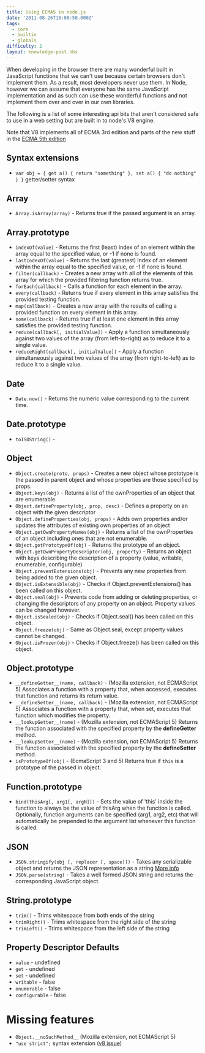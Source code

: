 ```yaml
---
title: Using ECMA5 in node.js
date: '2011-08-26T10:08:50.000Z'
tags:
  - core
  - builtin
  - globals
difficulty: 2
layout: knowledge-post.hbs
---
```


When developing in the browser there are many wonderful built in JavaScript functions that we can't use because certain browsers don't implement them.  As a result, most developers never use them.  In Node, however we can assume that everyone has the same JavaScript implementation and as such can use these wonderful functions and not implement them over and over in our own libraries.

The following is a list of some interesting api bits that aren't considered safe to use in a web setting but are built in to node's V8 engine.

Note that V8 implements all of ECMA 3rd edition and parts of the new stuff in the [ECMA 5th edition](http://www.ecma-international.org/publications/standards/Ecma-262.htm)

## Syntax extensions

* `var obj = { get a() { return "something" }, set a() { "do nothing" } }` getter/setter syntax

## Array

* `Array.isArray(array)` - Returns true if the passed argument is an array.

## Array.prototype

* `indexOf(value)` - Returns the first (least) index of an element within the array equal to the specified value, or -1 if none is found.
* `lastIndexOf(value)` - Returns the last (greatest) index of an element within the array equal to the specified value, or -1 if none is found.
* `filter(callback)` - Creates a new array with all of the elements of this array for which the provided filtering function returns true.
* `forEach(callback)` - Calls a function for each element in the array.
* `every(callback)` - Returns true if every element in this array satisfies the provided testing function.
* `map(callback)` - Creates a new array with the results of calling a provided function on every element in this array.
* `some(callback)` - Returns true if at least one element in this array satisfies the provided testing function.
* `reduce(callback[, initialValue])` - Apply a function simultaneously against two values of the array (from left-to-right) as to reduce it to a single value.
* `reduceRight(callback[, initialValue])` - Apply a function simultaneously against two values of the array (from right-to-left) as to reduce it to a single value.

## Date

* `Date.now()` - Returns the numeric value corresponding to the current time.

## Date.prototype

* `toISOString()` - 

## Object

* `Object.create(proto, props)` - Creates a new object whose prototype is the passed in parent object and whose properties are those specified by props. 
* `Object.keys(obj)` - Returns a list of the ownProperties of an object that are enumerable.
* `Object.defineProperty(obj, prop, desc)` - Defines a property on an object with the given descriptor
* `Object.defineProperties(obj, props)` - Adds own properties and/or updates the attributes of existing own properties of an object
* `Object.getOwnPropertyNames(obj)` - Returns a list of the ownProperties of an object including ones that are not enumerable.
* `Object.getPrototypeOf(obj)` - Returns the prototype of an object.
* `Object.getOwnPropertyDescriptor(obj, property)` - Returns an object with keys describing the description of a property (value, writable, enumerable, configurable)
* `Object.preventExtensions(obj)` - Prevents any new properties from being added to the given object.
* `Object.isExtensible(obj)` - Checks if Object.preventExtensions() has been called on this object.
* `Object.seal(obj)` - Prevents code from adding or deleting properties, or changing the descriptors of any property on an object. Property values can be changed however.
* `Object.isSealed(obj)` - Checks if Object.seal() has been called on this object.
* `Object.freeze(obj)` - Same as Object.seal, except property values cannot be changed.
* `Object.isFrozen(obj)` - Checks if Object.freeze() has been called on this object.

## Object.prototype

* `__defineGetter__(name, callback)` - (Mozilla extension, not ECMAScript 5) Associates a function with a property that, when accessed, executes that function and returns its return value.
* `__defineSetter__(name, callback)` - (Mozilla extension, not ECMAScript 5) Associates a function with a property that, when set, executes that function which modifies the property.
* `__lookupGetter__(name)` - (Mozilla extension, not ECMAScript 5) Returns the function associated with the specified property by the __defineGetter__ method.
* `__lookupSetter__(name)` - (Mozilla extension, not ECMAScript 5) Returns the function associated with the specified property by the __defineSetter__ method.
* `isPrototypeOf(obj)` - (EcmaScript 3 and 5) Returns true if `this` is a prototype of the passed in object.

## Function.prototype

* `bind(thisArg[, arg1[, argN]])` - Sets the value of 'this' inside the function to always be the value of thisArg when the function is called. Optionally, function arguments can be specified (arg1, arg2, etc) that will automatically be prepended to the argument list whenever this function is called.

## JSON

* `JSON.stringify(obj [, replacer [, space]])` - Takes any serializable object and returns the JSON representation as a string [More info](https://developer.mozilla.org/En/Using_JSON_in_Firefox)
* `JSON.parse(string)` - Takes a well formed JSON string and returns the corresponding JavaScript object.

## String.prototype

* `trim()` - Trims whitespace from both ends of the string
* `trimRight()` - Trims whitespace from the right side of the string
* `trimLeft()` - Trims whitespace from the left side of the string

## Property Descriptor Defaults

* `value` - undefined
* `get` - undefined
* `set` - undefined
* `writable` - false
* `enumerable` - false
* `configurable` - false

# Missing features

* `Object.__noSuchMethod__` (Mozilla extension, not ECMAScript 5)
* `"use strict";` syntax extension ([v8 issue](http://code.google.com/p/v8/issues/detail?id=919))
